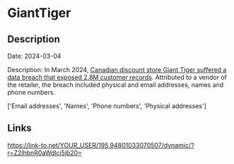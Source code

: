 # GiantTiger

## Description

Date: 2024-03-04

Description:
In March 2024, <a href="https://cybernews.com/news/giant-tiger-customers-exposed/#google_vignette" target="_blank" rel="noopener">Canadian discount store Giant Tiger suffered a data breach that exposed 2.8M customer records</a>. Attributed to a vendor of the retailer, the breach included physical and email addresses, names and phone numbers.


['Email addresses', 'Names', 'Phone numbers', 'Physical addresses']

## Links

https://link-to.net/YOUR_USER/195.94801033070507/dynamic/?r=Z2lhbnR0aWdlci5jb20=